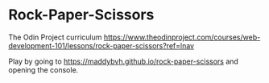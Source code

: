 # Rock-Paper-Scissors

The Odin Project curriculum
https://www.theodinproject.com/courses/web-development-101/lessons/rock-paper-scissors?ref=lnav

Play by going to https://maddybvh.github.io/rock-paper-scissors and opening the console.
